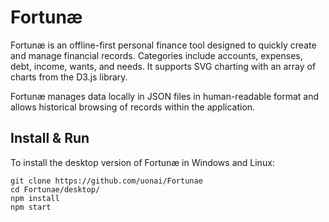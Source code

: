 # Fortunæ

Fortunæ is an offline-first personal finance tool designed to quickly create and manage financial records. Categories include accounts, expenses, debt, income, wants, and needs. It supports SVG charting with an array of charts from the D3.js library. 

Fortunæ manages data locally in JSON files in human-readable format and allows historical browsing of records within the application.

## Install & Run
To install the desktop version of Fortunæ in Windows and Linux:

```
git clone https://github.com/uonai/Fortunae
cd Fortunae/desktop/
npm install
npm start
```
